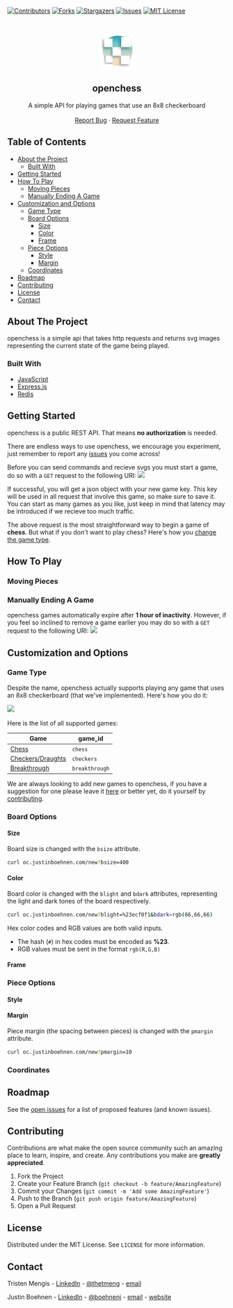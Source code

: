 <!--
*** Thanks for checking out this README Template. If you have a suggestion that would
*** make this better, please fork the repo and create a pull request or simply open
*** an issue with the tag "enhancement".
*** Thanks again! Now go create something AMAZING! :D
***
***
***
*** To avoid retyping too much info. Do a search and replace for the following:
*** github_username, repo, twitter_handle, email
-->

<!-- PROJECT SHIELDS -->
<!--
*** I'm using markdown "reference style" links for readability.
*** Reference links are enclosed in brackets [ ] instead of parentheses ( ).
*** See the bottom of this document for the declaration of the reference variables
*** for contributors-url, forks-url, etc. This is an optional, concise syntax you may use.
*** https://www.markdownguide.org/basic-syntax/#reference-style-links
-->

[![Contributors][contributors-shield]][contributors-url]
[![Forks][forks-shield]][forks-url]
[![Stargazers][stars-shield]][stars-url]
[![Issues][issues-shield]][issues-url]
[![MIT License][license-shield]][license-url]
<!--[![PayPal](https://img.shields.io/badge/paypal-donate-yellow.svg)](https://www.paypal.com/cgi-bin/webscr?cmd=_s-xclick&hosted_button_id=E6RKPR34SH6CU)-->

<!-- PROJECT LOGO -->
<br />
<p align="center">
  <a href="https://github.com/mengistristen/openchess">
    <img src="public/images/openchess_logo.png" alt="Logo" width="80" height="80">
  </a>

  <h2 align="center">openchess</h2>

  <p align="center">
    A simple API for playing games that use an 8x8 checkerboard
    <br />
    <!-- PUT S3 DOCS HERE <a href="https://github.com/mengistristen/openchess"><strong>Explore the docs »</strong></a>
    <br />-->
    <br />
    <!-- PUT S3 DEMO HERE <a href="https://github.com/github_username/repo">View Demo</a>
    ·-->
    <a href="https://github.com/mengistristen/openchess/issues">Report Bug</a>
    ·
    <a href="https://github.com/mengistristen/openchess/issues">Request Feature</a>
  </p>
</p>

<!-- TABLE OF CONTENTS -->

## Table of Contents

-   [About the Project](#about-the-project)
    -   [Built With](#built-with)
-   [Getting Started](#getting-started)
-   [How To Play](#how-to-play)
    -   [Moving Pieces](#moving-pieces)
    -   [Manually Ending A Game](#manually-ending-a-game)
-   [Customization and Options](#customization-and-options)
    -   [Game Type](#game-type)
    -   [Board Options](#board-options)
        -   [Size](#size)
        -   [Color](#color)
        -   [Frame](#frame)
    -   [Piece Options](#piece-options)
        -   [Style](#style)
        -   [Margin](#margin)
    -   [Coordinates](#coordinates)
-   [Roadmap](#roadmap)
-   [Contributing](#contributing)
-   [License](#license)
-   [Contact](#contact)

<!-- ABOUT THE PROJECT -->

## About The Project

openchess is a simple api that takes http requests and returns svg images representing the current state of the game being played.

<!--[![Product Name Screen Shot][product-screenshot]](https://example.com)-->

### Built With

-   [JavaScript](https://www.javascript.com/)
-   [Express.js](https://expressjs.com/)
-   [Redis](https://redislabs.com/)

<!-- GETTING STARTED -->

## Getting Started

openchess is a public REST API. That means **no authorization** is needed.

There are endless ways to use openchess, we encourage you experiment, just remember to report any [issues](https://github.com/mengistristen/openchess/issues) you come across!

Before you can send commands and recieve svgs you must start a game, do so with a `GET` request to the following URI:
<img src="https://user-images.githubusercontent.com/33167265/90324202-903bb100-df20-11ea-8655-4603c5e16a6d.png"/>

If successful, you will get a json object with your new game key. 
This key will be used in all request that involve this game, so make sure to save it.
You can start as many games as you like, just keep in mind that latency may be introduced if we recieve too much traffic.

The above request is the most straightforward way to begin a game of **chess**. But what if you don't want to play chess? Here's how you [change the game type](#game-type).

## How To Play

### Moving Pieces

### Manually Ending A Game
    
openchess games automatically expire after **1 hour of inactivity**. However, if you feel so inclined to remove a game earlier you may do so with a `GET` request to the following URI:
<img src="https://user-images.githubusercontent.com/33167265/90324114-63d36500-df1f-11ea-9d3c-c2795750e861.png"/>

## Customization and Options
<!--
1. [Game Type](#game-type)
2. [Board Size](#board-size)
3. [Board Color](#board-color)
4. [Board Frame](#board-frame)
5. [Piece Style](#piece-style)
6. and [Piece Margin](#piece-margin)
-->

### Game Type
Despite the name, openchess actually supports playing any game that uses an 8x8 checkerboard (that we've implemented). Here's how you do it:

<img src="https://user-images.githubusercontent.com/33167265/90324230-d98c0080-df20-11ea-9427-31b98c0f556b.png"/>

Here is the list of all supported games:

| Game | game_id |
| --- | --- |
| [Chess](https://en.m.wikipedia.org/wiki/Chess) | `chess` |
| [Checkers/Draughts](https://en.m.wikipedia.org/wiki/Draughts) | `checkers` |
| [Breakthrough](https://en.wikipedia.org/wiki/Breakthrough_(board_game)) | `breakthrough` |

<!---   #### Checkers
```http
openchess.com/new%game=checkers
```

-   #### Chess
```http
openchess.com/new%game=chess
```

-   #### Checkers
```http
openchess.com/new%game=checkers
```
-   #### [Absorption](https://boardgamegeek.com/boardgame/63114/absorption)
```http
openchess.com/new%game=absorption
```
-   #### [0·1 (Zero Point One)](https://boardgamegeek.com/boardgame/114307/01-zero-point-one)
```http
openchess.com/new%game=zpo
```-->
We are always looking to add new games to openchess, if you have a suggestion for one please leave it [here](https://github.com/mengistristen/openchess/issues) or better yet, do it yourself by [contributing](#contributing).

### Board Options

#### Size
Board size is changed with the `bsize` attribute. 
```bash
curl oc.justinboehnen.com/new?bsize=400
```

#### Color
Board color is changed with the `blight` and `bdark` attributes, representing the light and dark tones of the board respectively.
```bash
curl oc.justinboehnen.com/new?blight=%23ecf0f1&bdark=rgb(66,66,66)
```
Hex color codes and RGB values are both valid inputs.
- The hash (`#`) in hex codes must be encoded as **%23**.
- RGB values must be sent in the format `rgb(R,G,B)`

#### Frame

### Piece Options

#### Style

#### Margin
Piece margin (the spacing between pieces) is changed with the `pmargin` attribute. 
```bash
curl oc.justinboehnen.com/new?pmargin=10
```

### Coordinates

## Roadmap

See the [open issues](https://github.com/mengistristen/openchess/issues) for a list of proposed features (and known issues).

<!-- CONTRIBUTING -->

## Contributing

Contributions are what make the open source community such an amazing place to learn, inspire, and create. Any contributions you make are **greatly appreciated**.

1. Fork the Project
2. Create your Feature Branch (`git checkout -b feature/AmazingFeature`)
3. Commit your Changes (`git commit -m 'Add some AmazingFeature'`)
4. Push to the Branch (`git push origin feature/AmazingFeature`)
5. Open a Pull Request

<!-- LICENSE -->

## License

Distributed under the MIT License. See `LICENSE` for more information.

<!-- CONTACT -->

## Contact

Tristen Mengis - [LinkedIn](https://www.linkedin.com/mwlite/in/tristen-mengis-81444813b) - [@thetmeng](https://twitter.com/thetmeng) - [email](mailto:tristen.mengis@oit.edu)

Justin Boehnen - [LinkedIn](https://www.linkedin.com/in/justinboehnen/) - [@boehnenj](https://twitter.com/boehnenj) - [email](mailto:justinboehnen@gmaim.com) - [website](https://www.justinboehnen.com)

<!-- ACKNOWLEDGEMENTS

## Acknowledgements

-   []()
-   []()
-   []()
-->

<!-- MARKDOWN LINKS & IMAGES -->
<!-- https://www.markdownguide.org/basic-syntax/#reference-style-links -->

[contributors-shield]: https://img.shields.io/github/contributors/mengistristen/openchess.svg?style=flat-square
[contributors-url]: https://github.com/mengistristen/openchess/graphs/contributors
[forks-shield]: https://img.shields.io/github/forks/mengistristen/openchess.svg?style=flat-square
[forks-url]: https://github.com/mengistristen/openchess/network/members
[stars-shield]: https://img.shields.io/github/stars/mengistristen/openchess.svg?style=flat-square
[stars-url]: https://github.com/mengistristen/openchess/stargazers
[issues-shield]: https://img.shields.io/github/issues/mengistristen/openchess.svg?style=flat-square
[issues-url]: https://github.com/mengistristen/openchess/issues
[license-shield]: https://img.shields.io/github/license/mengistristen/openchess.svg?style=flat-square
[license-url]: https://github.com/mengistristen/openchess/LICENSE
[linkedin-shield]: https://img.shields.io/badge/-LinkedIn-black.svg?style=flat-square&logo=linkedin&colorB=555

